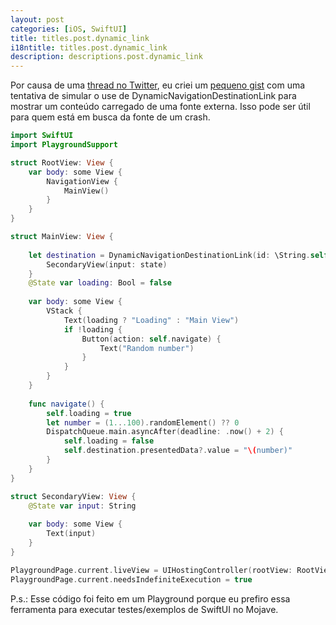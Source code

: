 ```yaml
---
layout: post
categories: [iOS, SwiftUI]
title: titles.post.dynamic_link
i18ntitle: titles.post.dynamic_link
description: descriptions.post.dynamic_link
---
```


Por causa de uma [thread no Twitter](https://twitter.com/thwittem/status/1143272885588549632), eu criei um [pequeno gist](https://gist.github.com/igorcferreira/b302ea59830ce1a3ee2558fa996505ea) com uma tentativa de simular o use de DynamicNavigationDestinationLink para mostrar um conteúdo carregado de uma fonte externa. Isso pode ser útil para quem está em busca da fonte de um crash.

```swift
import SwiftUI
import PlaygroundSupport

struct RootView: View {
    var body: some View {
        NavigationView {
            MainView()
        }
    }
}

struct MainView: View {
    
    let destination = DynamicNavigationDestinationLink(id: \String.self) { state in
        SecondaryView(input: state)
    }
    @State var loading: Bool = false
    
    var body: some View {
        VStack {
            Text(loading ? "Loading" : "Main View")
            if !loading {
                Button(action: self.navigate) {
                    Text("Random number")
                }
            }
        }
    }
    
    func navigate() {
        self.loading = true
        let number = (1...100).randomElement() ?? 0
        DispatchQueue.main.asyncAfter(deadline: .now() + 2) {
            self.loading = false
            self.destination.presentedData?.value = "\(number)"
        }
    }
}

struct SecondaryView: View {
    @State var input: String
    
    var body: some View {
        Text(input)
    }
}

PlaygroundPage.current.liveView = UIHostingController(rootView: RootView())
PlaygroundPage.current.needsIndefiniteExecution = true
```

P.s.: Esse código foi feito em um Playground porque eu prefiro essa ferramenta para executar testes/exemplos de SwiftUI no Mojave.